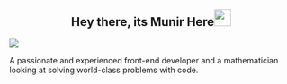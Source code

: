 <h2 align="center">Hey there, its Munir Here<img src="https://raw.githubusercontent.com/MartinHeinz/MartinHeinz/master/wave.gif" width="30px"></h2>


![](https://readme-typing-svg.herokuapp.com?font=Sriracha&color=D2D86E&lines=I'm+a+React+Frontend+Engineer)

A passionate and experienced front-end developer and a mathematician looking at solving world-class problems with code.

<!--
**munirsebikaaka/munirsebikaaka** is a ✨ _special_ ✨ repository because its `README.md` (this file) appears on your GitHub profile.

Here are some ideas to get you started:

- 🔭 I’m currently working on ...
- 🌱 I’m currently learning ...
- 👯 I’m looking to collaborate on ...
- 🤔 I’m looking for help with ...
- 💬 Ask me about ...
- 📫 How to reach me: ...
- 😄 Pronouns: ...
- ⚡ Fun fact: ...
-->
